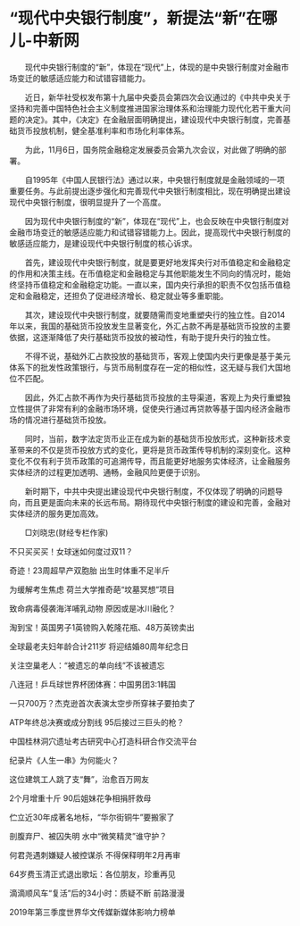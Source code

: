 # “现代中央银行制度”，新提法“新”在哪儿-中新网

　　现代中央银行制度的“新”，体现在“现代”上，体现的是中央银行制度对金融市场变迁的敏感适应能力和试错容错能力。

　　近日，新华社受权发布第十九届中央委员会第四次会议通过的《中共中央关于坚持和完善中国特色社会主义制度推进国家治理体系和治理能力现代化若干重大问题的决定》。其中，《决定》在金融层面明确提出，建设现代中央银行制度，完善基础货币投放机制，健全基准利率和市场化利率体系。

　　为此，11月6日，国务院金融稳定发展委员会第九次会议，对此做了明确的部署。

　　自1995年《中国人民银行法》通过以来，中央银行制度就是金融领域的一项重要任务。与此前提出逐步强化和完善现代中央银行制度相比，现在明确提出建设现代中央银行制度，很明显提升了一个高度。

　　因为现代中央银行制度的“新”，体现在“现代”上，也会反映在中央银行制度对金融市场变迁的敏感适应能力和试错容错能力上。因此，提高现代中央银行制度的敏感适应能力，是建设现代中央银行制度的核心诉求。

　　首先，建设现代中央银行制度，就是要更好地发挥央行对币值稳定和金融稳定的作用和决策主线。在币值稳定和金融稳定与其他职能发生不同向的情况时，能始终坚持币值稳定和金融稳定功能。一直以来，国内央行承担的职责不仅包括币值稳定和金融稳定，还担负了促进经济增长、稳定就业等多重职能。

　　其次，建设现代中央银行制度，就要随需而变地重塑央行的独立性。自2014年以来，我国的基础货币投放发生显著变化，外汇占款不再是基础货币投放的主要依据，这逐渐降低了央行基础货币投放的被动性，有助于提升央行的独立性。

　　不得不说，基础外汇占款投放的基础货币，客观上使国内央行更像是基于美元体系下的批发性政策银行，与货币局制度存在一定的相似性，这无疑与我们大国地位不匹配。

　　因此，外汇占款不再作为央行基础货币投放的主导渠道，客观上为央行重塑独立性提供了非常有利的金融市场环境，促使央行通过再贷款等基于国内经济金融市场的情况进行基础货币投放。

　　同时，当前，数字法定货币业正在成为新的基础货币投放形式，这种新技术变革带来的不仅是货币投放方式的变化，更将是货币政策传导机制的深刻变化。这种变化不仅有利于货币政策的可追溯传导，而且能更好地服务实体经济，让金融服务实体经济的过程更加透明、通畅，金融风险更便于识别。

　　新时期下，中共中央提出建设现代中央银行制度，不仅体现了明确的问题导向，而且更是面向未来的长远布局。期待现代中央银行制度的建设和完善，金融对实体经济的服务更加高效。

　　□刘晓忠(财经专栏作家)

不只买买买！女球迷如何度过双11？

奇迹！23周超早产双胞胎 出生时体重不足半斤

为缓解考生焦虑 荷兰大学推奇葩“坟墓冥想”项目

致命病毒侵袭海洋哺乳动物 原因或是冰川融化？

淘到宝！英国男子1英镑购入乾隆花瓶、48万英镑卖出

全球最老夫妇年龄合计211岁 将迎结婚80周年纪念日

关注空巢老人：“被遗忘的单向线”不该被遗忘

八连冠！乒乓球世界杯团体赛：中国男团3:1韩国

一只700万？杰克逊首次表演太空步所穿袜子要拍卖了

ATP年终总决赛或成分割线 95后接过三巨头的枪？

中国桂林洞穴遗址考古研究中心打造科研合作交流平台

纪录片《人生一串》为何能火？ 

这位建筑工人跳了支“舞”，治愈百万网友

2个月增重十斤 90后姐妹花争相捐肝救母

伫立近30年成著名地标，“华尔街铜牛”要搬家了

剖腹弃尸、被囚失明 水中“微笑精灵”谁守护？

何君尧遇刺嫌疑人被控谋杀 不得保释明年2月再审

64岁费玉清正式退出歌坛：各位朋友，珍重再见

滴滴顺风车“复活”后的34小时：质疑不断 前路漫漫

2019年第三季度世界华文传媒新媒体影响力榜单
